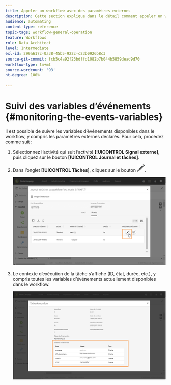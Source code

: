 ```yaml
---
title: Appeler un workflow avec des paramètres externes
description: Cette section explique dans le détail comment appeler un workflow avec des paramètres externes.
audience: automating
content-type: reference
topic-tags: workflow-general-operation
feature: Workflows
role: Data Architect
level: Intermediate
exl-id: 299a617c-0a38-45b5-922c-c23b0926b8c3
source-git-commit: fcb5c4a92f23bdffd1082b7b044b5859dead9d70
workflow-type: tm+mt
source-wordcount: '93'
ht-degree: 100%

---
```


# Suivi des variables d’événements      {#monitoring-the-events-variables}

Il est possible de suivre les variables d’événements disponibles dans le workflow, y compris les paramètres externes déclarés. Pour cela, procédez comme suit :

1. Sélectionnez l’activité qui suit l’activité **[!UICONTROL Signal externe]**, puis cliquez sur le bouton **[!UICONTROL Journal et tâches]**.
1. Dans l’onglet **[!UICONTROL Tâches]**, cliquez sur le bouton ![](assets/edit_darkgrey-24px.png).

   ![](assets/extsignal_monitoring_2.png)

1. Le contexte d’exécution de la tâche s’affiche (ID, état, durée, etc.), y compris toutes les variables d’événements actuellement disponibles dans le workflow.

   ![](assets/extsignal_monitoring_3.png)

